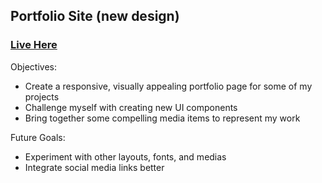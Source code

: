 ## Portfolio Site (new design)  
### [Live Here](https://nicos-portfolio-design.surge.sh)
Objectives:  
- Create a responsive, visually appealing portfolio page for some of my projects  
- Challenge myself with creating new UI components  
- Bring together some compelling media items to represent my work  

Future Goals:
- Experiment with other layouts, fonts, and medias  
- Integrate social media links better  
